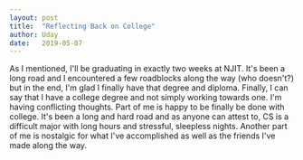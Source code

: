 ```yaml
---
layout: post
title:  "Reflecting Back on College"
author: Uday
date:   2019-05-07
---
```


As I mentioned, I'll be graduating in exactly two weeks at NJIT. It's been a long road and I encountered a few roadblocks along the way (who doesn't?) but in the end, I'm glad I finally have that degree and diploma. Finally, I can say that I have a college degree and not simply working towards one. I'm having conflicting thoughts. Part of me is happy to be finally be done with college. It's been a long and hard road and as anyone can attest to, CS is a difficult major with long hours and stressful, sleepless nights. Another part of me is nostalgic for what I've accomplished as well as the friends I've made along the way.